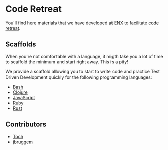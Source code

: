 # Code Retreat

You'll find here materials that we have developed at [ENX](https://euranova.eu)
to facilitate [code retreat](http://coderetreat.org).

## Scaffolds

When you're not comfortable with a language, it migth take you a lot of time
to scaffold the minimum and start right away. This is a pity!

We provide a scaffold allowing you to start to write code and practice Test
Driven Development quickly for the following programming languages:

* [Bash](scaffolds/bash/README.md)
* [Clojure](scaffolds/clojure/README.md)
* [JavaScript](scaffolds/javascript/README.md)
* [Ruby](scaffolds/ruby/README.md)
* [Rust](scaffolds/rust/README.md)

## Contributors

* [Toch](https://github.com/toch)
* [jbruggem](https://github.com/jbruggem)
